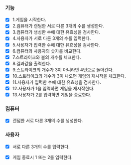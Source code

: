 [//]: # (1. 게임 시작)

[//]: # ()
[//]: # (2. 컴퓨터가 1~9까지 서로 다른 3개 숫자 입력)

[//]: # ()
[//]: # (3. 게임 플레이어가 서로 다른 3개 숫자 입력)

[//]: # ()
[//]: # (4. 컴퓨터는 플레이어가 입력한 숫자에 대한 결과를 출력)

[//]: # (    * 같은 수가 같은 자리에 있으면 1S)

[//]: # (    * 같은 수가 다른 자리에 있으면 1B)

[//]: # (    * 같은 수가 전혀 없으면 낫싱)

[//]: # ()
[//]: # (5. 플레이어가 컴퓨터가 선택한 3개의 숫자를 모두 맞히면 게임 종료)

[//]: # ()
[//]: # (6. 게임 종료 후 게임을 다시 시작 하거나 완전히 종료)

[//]: # ()
[//]: # (7. 컴퓨터 혹은 플레이어가 잘못된 값&#40;중복값, 3개 이하 또는 이상의 수&#41;을 입력할 경우 IllegalArgumentException 발생시킨 후 Application 종료)

### 기능
  -[x] 1.게임을 시작한다.
  -[x] 2.컴퓨터가 랜덤한 서로 다른 3개의 수를 생성한다.
  -[x] 3.컴퓨터가 생성한 수에 대한 유효성을 검사한다.
  -[x] 4.사용자가 서로 다른 3개의 수를 입력한다.
  -[x] 5.사용자가 입력한 수에 대한 유효성을 검사한다.
  -[x] 6.컴퓨터와 사용자의 숫자를 비교한다.
  -[x] 7.스트라이크와 볼의 개수를 체크한다.
  -[x] 8.결과값을 출력한다.
  -[x] 9.스트라이크의 개수가 3이 아니라면 4번으로 돌아간다.
  -[x] 10.스트라이크의 개수가 3이 나오면 게임의 재시작을 체크한다.
  -[x] 11.사용자가 입력한 수에 대한 유효성을 검사한다.
  -[x] 12.사용자가 1을 입력하면 게임을 재시작한다.
  -[x] 13.사용자가 2를 입력하면 게임을 종료한다.

### 컴퓨터
   -[x] 랜덤한 서로 다른 3개의 수를 생성한다.

### 사용자
   -[x] 서로 다른 3개의 수를 입력한다.
   -[x] 게임 종료시 1 또는 2를 입력한다.


